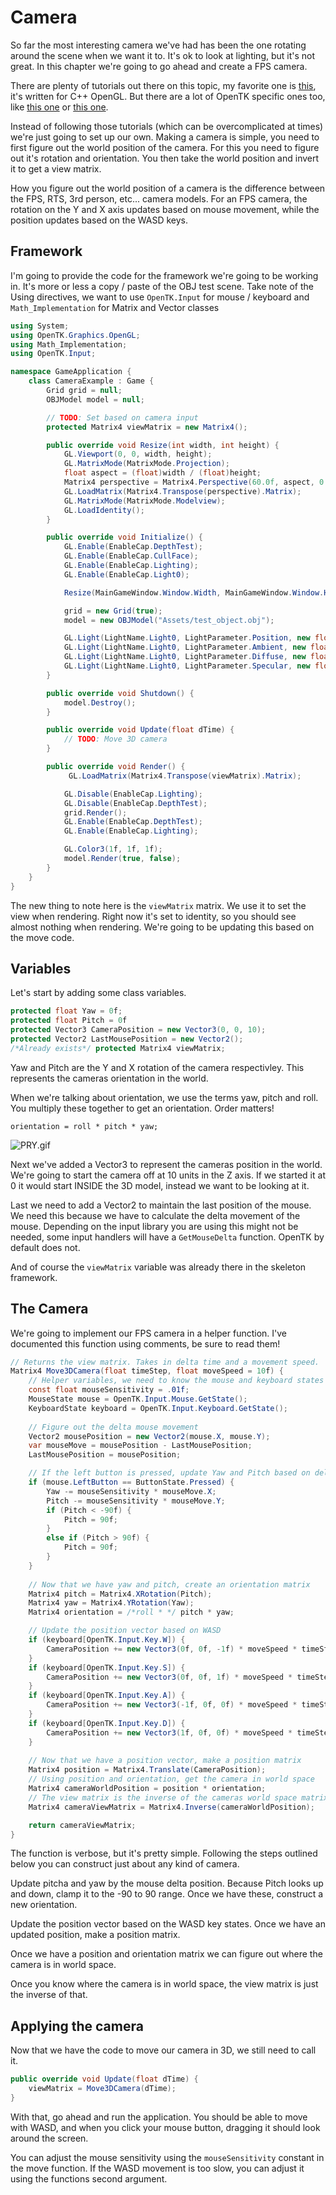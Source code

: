 # Camera

So far the most interesting camera we've had has been the one rotating around the scene when we want it to. It's ok to look at lighting, but it's not great. In this chapter we're going to go ahead and create a FPS camera.

There are plenty of tutorials out there on this topic, my favorite one is [this](http://in2gpu.com/2016/02/26/opengl-fps-camera/), it's written for C++ OpenGL. But there are a lot of OpenTK specific ones too, like [this one](http://neokabuto.blogspot.com/2014/01/opentk-tutorial-5-basic-camera.html) or [this one](http://www.opentk.com/node/1492?page=1).

Instead of following those tutorials (which can be overcomplicated at times) we're just going to set up our own. Making a camera is simple, you need to first figure out the world position of the camera. For this you need to figure out it's rotation and orientation. You then take the world position and invert it to get a view matrix.

How you figure out the world position of a camera is the difference between the FPS, RTS, 3rd person, etc... camera models. For an FPS camera, the rotation on the Y and X axis updates based on mouse movement, while the position updates based on the WASD keys.

## Framework

I'm going to provide the code for the framework we're going to be working in. It's more or less a copy / paste of the OBJ test scene. Take note of the Using directives, we want to use ```OpenTK.Input``` for mouse / keyboard and ```Math_Implementation``` for Matrix and Vector classes

```cs
using System;
using OpenTK.Graphics.OpenGL;
using Math_Implementation;
using OpenTK.Input;

namespace GameApplication {
    class CameraExample : Game {
        Grid grid = null;
        OBJModel model = null;

        // TODO: Set based on camera input
        protected Matrix4 viewMatrix = new Matrix4();

        public override void Resize(int width, int height) {
            GL.Viewport(0, 0, width, height);
            GL.MatrixMode(MatrixMode.Projection);
            float aspect = (float)width / (float)height;
            Matrix4 perspective = Matrix4.Perspective(60.0f, aspect, 0.01f, 1000.0f);
            GL.LoadMatrix(Matrix4.Transpose(perspective).Matrix);
            GL.MatrixMode(MatrixMode.Modelview);
            GL.LoadIdentity();
        }

        public override void Initialize() {
            GL.Enable(EnableCap.DepthTest);
            GL.Enable(EnableCap.CullFace);
            GL.Enable(EnableCap.Lighting);
            GL.Enable(EnableCap.Light0);

            Resize(MainGameWindow.Window.Width, MainGameWindow.Window.Height);

            grid = new Grid(true);
            model = new OBJModel("Assets/test_object.obj");

            GL.Light(LightName.Light0, LightParameter.Position, new float[] { 0.0f, 0.5f, 0.5f, 0.0f });
            GL.Light(LightName.Light0, LightParameter.Ambient, new float[] { 0f, 1f, 0f, 1f });
            GL.Light(LightName.Light0, LightParameter.Diffuse, new float[] { 0f, 1f, 0f, 1f });
            GL.Light(LightName.Light0, LightParameter.Specular, new float[] { 1f, 1f, 1f, 1f });
        }

        public override void Shutdown() {
            model.Destroy();
        }

        public override void Update(float dTime) {
            // TODO: Move 3D camera
        }

        public override void Render() {
             GL.LoadMatrix(Matrix4.Transpose(viewMatrix).Matrix);

            GL.Disable(EnableCap.Lighting);
            GL.Disable(EnableCap.DepthTest);
            grid.Render();
            GL.Enable(EnableCap.DepthTest);
            GL.Enable(EnableCap.Lighting);

            GL.Color3(1f, 1f, 1f);
            model.Render(true, false);
        }
    }
}
```

The new thing to note here is the ```viewMatrix``` matrix. We use it to set the view when rendering. Right now it's set to identity, so you should see almost nothing when rendering. We're going to be updating this based on the move code.

## Variables

Let's start by adding some class variables.

```cs
protected float Yaw = 0f;
protected float Pitch = 0f
protected Vector3 CameraPosition = new Vector3(0, 0, 10);
protected Vector2 LastMousePosition = new Vector2();
/*Already exists*/ protected Matrix4 viewMatrix;
```

Yaw and Pitch are the Y and X rotation of the camera respectivley. This represents the cameras orientation in the world.

When we're talking about orientation, we use the terms yaw, pitch and roll. You multiply these together to get an orientation. Order matters!

```
orientation = roll * pitch * yaw;
```

![PRY.gif](PRY.gif)

Next we've added a Vector3 to represent the cameras position in the world. We're going to start the camera off at 10 units in the Z axis. If we started it at 0 it would start INSIDE the 3D model, instead we want to be looking at it.

Last we need to add a Vector2 to maintain the last position of the mouse. We need this because we have to calculate the delta movement of the mouse. Depending on the input library you are using this might not be needed, some input handlers will have a ```GetMouseDelta``` function. OpenTK by default does not.

And of course the ```viewMatrix``` variable was already there in the skeleton framework.

## The Camera

We're going to implement our FPS camera in a helper function. I've documented this function using comments, be sure to read them!

```cs
// Returns the view matrix. Takes in delta time and a movement speed.
Matrix4 Move3DCamera(float timeStep, float moveSpeed = 10f) {
    // Helper variables, we need to know the mouse and keyboard states
    const float mouseSensitivity = .01f;
    MouseState mouse = OpenTK.Input.Mouse.GetState();
    KeyboardState keyboard = OpenTK.Input.Keyboard.GetState();
    
    // Figure out the delta mouse movement
    Vector2 mousePosition = new Vector2(mouse.X, mouse.Y);
    var mouseMove = mousePosition - LastMousePosition;
    LastMousePosition = mousePosition;

    // If the left button is pressed, update Yaw and Pitch based on delta mouse
    if (mouse.LeftButton == ButtonState.Pressed) {
        Yaw -= mouseSensitivity * mouseMove.X;
        Pitch -= mouseSensitivity * mouseMove.Y;
        if (Pitch < -90f) {
            Pitch = 90f;
        }
        else if (Pitch > 90f) {
            Pitch = 90f;
        }
    }
    
    // Now that we have yaw and pitch, create an orientation matrix
    Matrix4 pitch = Matrix4.XRotation(Pitch);
    Matrix4 yaw = Matrix4.YRotation(Yaw);
    Matrix4 orientation = /*roll * */ pitch * yaw;

    // Update the position vector based on WASD
    if (keyboard[OpenTK.Input.Key.W]) {
        CameraPosition += new Vector3(0f, 0f, -1f) * moveSpeed * timeStep;
    }
    if (keyboard[OpenTK.Input.Key.S]) {
        CameraPosition += new Vector3(0f, 0f, 1f) * moveSpeed * timeStep;
    }
    if (keyboard[OpenTK.Input.Key.A]) {
        CameraPosition += new Vector3(-1f, 0f, 0f) * moveSpeed * timeStep;
    }
    if (keyboard[OpenTK.Input.Key.D]) {
        CameraPosition += new Vector3(1f, 0f, 0f) * moveSpeed * timeStep;
    }
    
    // Now that we have a position vector, make a position matrix
    Matrix4 position = Matrix4.Translate(CameraPosition);
    // Using position and orientation, get the camera in world space
    Matrix4 cameraWorldPosition = position * orientation;
    // The view matrix is the inverse of the cameras world space matrix
    Matrix4 cameraViewMatrix = Matrix4.Inverse(cameraWorldPosition);

    return cameraViewMatrix;
}
```

The function is verbose, but it's pretty simple. Following the steps outlined below you can construct just about any kind of camera.

Update pitcha and yaw by the mouse delta position. Because Pitch looks up and down, clamp it to the -90 to 90 range. Once we have these, construct a new orientation.

Update the position vector based on the WASD key states. Once we have an updated position, make a position matrix.

Once we have a position and orientation matrix we can figure out where the camera is in world space.

Once you know where the camera is in world space, the view matrix is just the inverse of that.

## Applying the camera

Now that we have the code to move our camera in 3D, we still need to call it.

```cs
public override void Update(float dTime) {
    viewMatrix = Move3DCamera(dTime);
}
```

With that, go ahead and run the application. You should be able to move with WASD, and when you click your mouse button, dragging it should look around the screen.

You can adjust the mouse sensitivity using the ```mouseSensitivity``` constant in the move function. If the WASD movement is too slow, you can adjust it using the functions second argument.